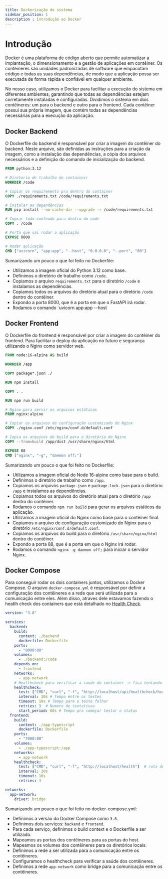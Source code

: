 ```yaml
---
title: Dockerização do sistema
sidebar_position: 1
description : Introdução ao Docker
---
```


# Introdução

Docker é uma plataforma de código aberto que permite automatizar a implantação, o dimensionamento e a gestão de aplicações em contêiner. Os contêineres são unidades padronizadas de software que empacotam código e todas as suas dependências, de modo que a aplicação possa ser executada de forma rápida e confiável em qualquer ambiente.

No nosso caso, utilizamos o Docker para facilitar a execução do sistema em diferentes ambientes, garantindo que todas as dependências estejam corretamente instaladas e configuradas. Dividimos o sistema em dois contêineres: um para o backend e outro para o frontend. Cada contêiner possui sua própria imagem, que contém todas as dependências necessárias para a execução da aplicação.

## Docker Backend

O Dockerfile do backend é responsável por criar a imagem do contêiner do backend. Neste arquivo, são definidas as instruções para a criação da imagem, como a instalação das dependências, a cópia dos arquivos necessários e a definição do comando de inicialização do backend.

```dockerfile
FROM python:3.12

# Diretorio de trabalho do containeir
WORKDIR /code

# Copiar os requirements pra dentro do container
COPY ./requirements.txt /code/requirements.txt

# Instalar as dependências
RUN pip install --no-cache-dir --upgrade -r /code/requirements.txt

# Copiar todo conteudo para dentro do code
COPY . /code

# Porta que vai rodar a aplicação
EXPOSE 8000

# Rodar aplicação
CMD ["uvicorn", "app:app", "--host", "0.0.0.0", "--port", "80"]

```

Sumarizando um pouco o que foi feito no Dockerfile:

- Utilizamos a imagem oficial do Python 3.12 como base.
- Definimos o diretório de trabalho como `/code`.
- Copiamos o arquivo `requirements.txt` para o diretório `/code` e instalamos as dependências.
- Copiamos todos os arquivos do diretório atual para o diretório `/code` dentro do contêiner.
- Expondo a porta 8000, que é a porta em que o FastAPI irá rodar.
- Rodamos o comando `uvicorn app:app --host

## Docker Frontend

O Dockerfile do frontend é responsável por criar a imagem do contêiner do frontend. Para facilitar o deploy da aplicação no futuro e segurança utilizando o Nginx como servidor web.

```dockerfile
FROM node:16-alpine AS build

WORKDIR /app

COPY package*.json ./

RUN npm install

COPY . .

RUN npm run build

# Nginx para servir os arquivos estáticos
FROM nginx:alpine

# Copiar os arquivos de configuração customizado do Nginx
COPY ./nginx.conf /etc/nginx/conf.d/default.conf

# Copia os arquivos do build para o diretório do Nginx
COPY --from=build /app/dist /usr/share/nginx/html

EXPOSE 88
CMD ["nginx", "-g", "daemon off;"]

```

Sumarizando um pouco o que foi feito no Dockerfile:

- Utilizamos a imagem oficial do Node 16-alpine como base para o build.
- Definimos o diretório de trabalho como `/app`.
- Copiamos os arquivos `package.json` e `package-lock.json` para o diretório `/app` e instalamos as dependências.
- Copiamos todos os arquivos do diretório atual para o diretório `/app` dentro do contêiner.
- Rodamos o comando `npm run build` para gerar os arquivos estáticos da aplicação.
- Utilizamos a imagem oficial do Nginx como base para o contêiner final.
- Copiamos o arquivo de configuração customizado do Nginx para o diretório `/etc/nginx/conf.d/default.conf`.
- Copiamos os arquivos do build para o diretório `/usr/share/nginx/html` dentro do contêiner.
- Expondo a porta 88, que é a porta em que o Nginx irá rodar.
- Rodamos o comando `nginx -g daemon off;` para iniciar o servidor Nginx.

## Docker Compose

Para conseguir rodar os dois containers juntos, utilizamos o Docker Compose. O arquivo `docker-compose.yml` é responsável por definir a configuração dos contêineres e a rede que será utilizada para a comunicação entre eles. Além disso, atraves dele estavamos fazendo o heatlh check dos containers que está detalhado no [Health Check](../HealthCheck/healthCheck.md).

```yaml
version: "3.8"

services:
  backend:
    build:
      context: ./backend
      dockerfile: Dockerfile
    ports:
      - "8000:80"
    volumes:
      - ./backend:/code
    depends_on:
      - frontend
    networks:
      - app-network
    # Healthcheck para verificar a saude do container -> fica tentando enquanto o container estiver rodando
    healthcheck:
      test: ["CMD", "curl", "-f", "http://localhost/api/healthcheck/health"]
      interval: 30s # Tempo entre os testes
      timeout: 10s # Tempo para o teste falhar
      retries: 3  # Numero de tentativas
      start_period: 60s # Tempo pra começar testar o status
  frontend:
    build:
      context: ./app-typescript
      dockerfile: Dockerfile
    ports:
      - "7000:80"
    volumes:
      - ./app-typescript:/app
    networks:
      - app-network
    healthcheck:
      test: ["CMD", "curl", "-f", "http://localhost/health"]  # rota de health check do frontend
      interval: 30s 
      timeout: 10s
      retries: 3   

networks:
  app-network:
    driver: bridge

```

Sumarizando um pouco o que foi feito no docker-compose.yml:

- Definimos a versão do Docker Compose como `3.8`.
- Definimos dois serviços: `backend` e `frontend`.
- Para cada serviço, definimos o build context e o Dockerfile a ser utilizado.
- Mapeamos as portas dos contêineres para as portas do host.
- Mapeamos os volumes dos contêineres para os diretórios locais.
- Definimos a rede a ser utilizada para a comunicação entre os contêineres.
- Configuramos o healthcheck para verificar a saúde dos contêineres.
- Definimos a rede `app-network` como bridge para a comunicação entre os contêineres.
